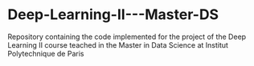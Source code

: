 # Deep-Learning-II---Master-DS
Repository containing the code implemented for the project of the Deep Learning II course teached in the Master in Data Science at Institut Polytechnique de Paris
